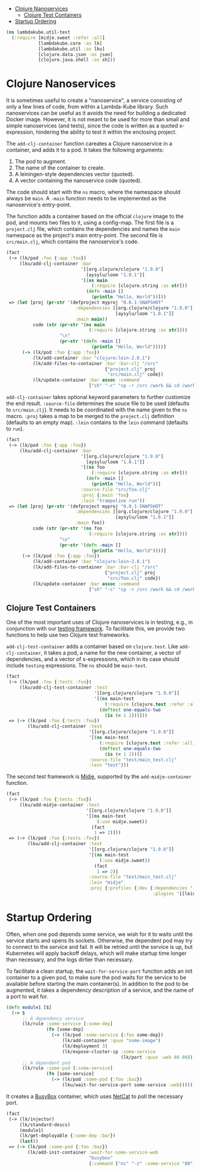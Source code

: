 * [Clojure Nanoservices](#clojure-nanoservices)
  * [Clojure Test Containers](#clojure-test-containers)
* [Startup Ordering](#startup-ordering)
```clojure
(ns lambdakube.util-test
  (:require [midje.sweet :refer :all]
            [lambdakube.core :as lk]
            [lambdakube.util :as lku]
            [clojure.data.json :as json]
            [clojure.java.shell :as sh]))

```
# Clojure Nanoservices

It is sometimes useful to create a "nanoservice", a service
consisting of only a few lines of code, from within a Lambda-Kube
library. Such nanoservices can be useful as it avoids the need for
building a dedicated Docker image. However, it is not meant to be
used for more than small and simple nanoservices (and tests), since
the code is written as a quoted s-expression, hindering the ability
to test it within the enclosing project.

The `add-clj-container` function careates a Clojure nanoservice in
a container, and adds it to a pod. It takes the following arguments:
1. The pod to augment.
2. The name of the container to create.
3. A leiningen-style dependencies vector (quoted).
4. A vector containing the nanoservice code (quoted).

The code should start with the `ns` macro, where the namespace
should always be `main`. A `-main` function needs to be implemented
as the nanoservice's entry-point.

The function adds a container based on the official `clojure` image
to the pod, and mounts two files to it, using a config-map. The
first file is a `project.clj` file, which contains the dependencies
and names the `main` namespace as the project's main
entry-point. The second file is `src/main.clj`, which contains the
nanoservice's code.
```clojure
(fact
 (-> (lk/pod :foo {:app :foo})
     (lku/add-clj-container :bar
                            '[[org.clojure/clojure "1.9.0"]
                              [aysylu/loom "1.0.1"]]
                            '[(ns main
                                (:require [clojure.string :as str]))
                              (defn -main []
                                (println "Hello, World"))]))
 => (let [proj (pr-str '(defproject myproj "0.0.1-SNAPSHOT"
                          :dependencies [[org.clojure/clojure "1.9.0"]
                                         [aysylu/loom "1.0.1"]]
                          :main main))
          code (str (pr-str '(ns main
                               (:require [clojure.string :as str])))
                    "\n"
                    (pr-str '(defn -main []
                                (println "Hello, World"))))]
      (-> (lk/pod :foo {:app :foo})
          (lk/add-container :bar "clojure:lein-2.8.1")
          (lk/add-files-to-container :bar :bar-clj "/src"
                                     {"project.clj" proj
                                      "src/main.clj" code})
          (lk/update-container :bar assoc :command
                               ["sh" "-c" "cp -r /src /work && cd /work && lein run"]))))

```
`add-clj-container` takes optional keyword parameters to further
customize the end result. `:source-file` determines the souce file
to be used (defaults to `src/main.clj`). It needs to be coordinated
with the name given to the `ns` macro. `:proj` takes a map to be
merged to the `project.clj` definition (defaults to an empty
map). `:lein` contains to the `lein` command (defaults to `run`).
```clojure
(fact
 (-> (lk/pod :foo {:app :foo})
     (lku/add-clj-container :bar
                            '[[org.clojure/clojure "1.9.0"]
                              [aysylu/loom "1.0.1"]]
                            '[(ns foo
                                (:require [clojure.string :as str]))
                              (defn -main []
                                (println "Hello, World"))]
                            :source-file "src/foo.clj"
                            :proj {:main 'foo}
                            :lein "trampoline run"))
 => (let [proj (pr-str '(defproject myproj "0.0.1-SNAPSHOT"
                          :dependencies [[org.clojure/clojure "1.9.0"]
                                         [aysylu/loom "1.0.1"]]
                          :main foo))
          code (str (pr-str '(ns foo
                               (:require [clojure.string :as str])))
                    "\n"
                    (pr-str '(defn -main []
                                (println "Hello, World"))))]
      (-> (lk/pod :foo {:app :foo})
          (lk/add-container :bar "clojure:lein-2.8.1")
          (lk/add-files-to-container :bar :bar-clj "/src"
                                     {"project.clj" proj
                                      "src/foo.clj" code})
          (lk/update-container :bar assoc :command
                               ["sh" "-c" "cp -r /src /work && cd /work && lein trampoline run"]))))

```
## Clojure Test Containers

One of the most important uses of Clojure nanoservices is in
testing, e.g., in conjunction with our [testing
framework](#testing). To facilitate this, we provide two functions
to help use two Clojure test frameworks.

`add-clj-test-container` adds a container based on
`clojure.test`. Like `add-clj-container`, it takes a pod, a name
for the new container, a vector of dependencies, and a vector of
s-expressions, which in its case should include `testing`
expressions. The `ns` should be `main-test`.
```clojure
(fact
 (-> (lk/pod :foo {:tests :foo})
     (lku/add-clj-test-container :test
                                 '[[org.clojure/clojure "1.9.0"]]
                                 '[(ns main-test
                                     (:require [clojure.test :refer :all]))
                                   (deftest one-equals-two
                                     (is (= 1 2)))]))
 => (-> (lk/pod :foo {:tests :foo})
        (lku/add-clj-container :test
                               '[[org.clojure/clojure "1.9.0"]]
                               '[(ns main-test
                                   (:require [clojure.test :refer :all]))
                                   (deftest one-equals-two
                                     (is (= 1 2)))]
                               :source-file "test/main_test.clj"
                               :lein "test")))

```
The second test framework is
[Midje](https://github.com/marick/Midje), supported by the
`add-midje-container` function.
```clojure
(fact
 (-> (lk/pod :foo {:tests :foo})
     (lku/add-midje-container :test
                              '[[org.clojure/clojure "1.9.0"]]
                              '[(ns main-test
                                  (:use midje.sweet))
                                (fact
                                 1 => 2)]))
 => (-> (lk/pod :foo {:tests :foo})
        (lku/add-clj-container :test
                               '[[org.clojure/clojure "1.9.0"]]
                               '[(ns main-test
                                   (:use midje.sweet))
                                 (fact
                                  1 => 2)]
                               :source-file "test/main_test.clj"
                               :lein "midje"
                               :proj {:profiles {:dev {:dependencies '[[midje "1.9.2"]]
                                                       :plugins '[[lein-midje "3.2.1"]]}}})))

```
# Startup Ordering

Often, when one pod depends some service, we wish for it to waits
until the service starts and opens its sockets. Otherwise, the
dependent pod may try to connect to the service and fail. It will
be retried until the service is up, but Kubernetes will apply
backoff delays, which will make startup time longer than necessary,
and the logs dirtier than necessary.

To facilitate a clean startup, the `wait-for-service-port` function
adds an init container to a given pod, to make sure the pod waits
for the service to be available before starting the main
container(s). In addition to the pod to be augmented, it takes a
dependency description of a service, and the name of a port to wait
for.
```clojure
(defn module1 [$]
  (-> $
      ;; A dependency service
      (lk/rule :some-service [:some-dep]
               (fn [some-dep]
                 (-> (lk/pod :some-service {:foo some-dep})
                     (lk/add-container :quux "some-image")
                     (lk/deployment 3)
                     (lk/expose-cluster-ip :some-service
                                           (lk/port :quux :web 80 80)))))
      ;; A dependent pod
      (lk/rule :some-pod [:some-service]
               (fn [some-service]
                 (-> (lk/pod :some-pod {:foo :baz})
                     (lku/wait-for-service-port some-service :web))))))

```
It creates a [BusyBox](https://busybox.net/) container, which
uses [NetCat](https://en.wikipedia.org/wiki/Netcat) to poll the
necessary port.
```clojure
(fact
 (-> (lk/injector)
     (lk/standard-descs)
     (module1)
     (lk/get-deployable {:some-dep :bar})
     (last))
 => (-> (lk/pod :some-pod {:foo :baz})
        (lk/add-init-container :wait-for-some-service-web
                               "busybox"
                               {:command ["nc" "-z" :some-service "80"]})))


```

